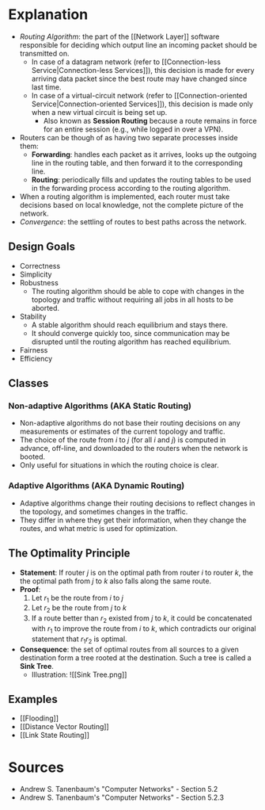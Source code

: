# Explanation
- *Routing Algorithm*: the part of the [[Network Layer]] software responsible for deciding which output line an incoming packet should be transmitted on.
	- In case of a datagram network (refer to [[Connection-less Service|Connection-less Services]]), this decision is made for every arriving data packet since the best route may have changed since last time.
	- In case of a virtual-circuit network (refer to [[Connection-oriented Service|Connection-oriented Services]]), this decision is made only when a new virtual circuit is being set up.
		- Also known as **Session Routing** because a route remains in force for an entire session (e.g., while logged in over a VPN).
- Routers can be though of as having two separate processes inside them:
	- **Forwarding**: handles each packet as it arrives, looks up the outgoing line in the routing table, and then forward it to the corresponding line.
	- **Routing**: periodically fills and updates the routing tables to be used in the forwarding process according to the routing algorithm.
- When a routing algorithm is implemented, each router must take decisions based on local knowledge, not the complete picture of the network.
- *Convergence*: the settling of routes to best paths across the network.

## Design Goals
- Correctness
- Simplicity
- Robustness
	- The routing algorithm should be able to cope with changes in the topology and traffic without requiring all jobs in all hosts to be aborted.
- Stability
	- A stable algorithm should reach equilibrium and stays there.
	- It should converge quickly too, since communication may be disrupted until the routing algorithm has reached equilibrium.
- Fairness
- Efficiency

## Classes

### Non-adaptive Algorithms (AKA Static Routing)
- Non-adaptive algorithms do not base their routing decisions on any measurements or estimates of the current topology and traffic.
- The choice of the route from $i$ to $j$ (for all $i$ and $j$) is computed in advance, off-line, and downloaded to the routers when the network is booted.
- Only useful for situations in which the routing choice is clear. 

### Adaptive Algorithms (AKA Dynamic Routing)
- Adaptive algorithms change their routing decisions to reflect changes in the topology, and sometimes changes in the traffic.
- They differ in where they get their information, when they change the routes, and what metric is used for optimization.

## The Optimality Principle
- **Statement**: If router $j$ is on the optimal path from router $i$ to router $k$, the the optimal path from $j$ to $k$ also falls along the same route.
- **Proof**:
	1. Let $r_1$ be the route from $i$ to $j$
	2. Let $r_2$ be the route from $j$ to $k$
	3. If a route better than $r_2$ existed from $j$ to $k$, it could be concatenated with $r_1$ to improve the route from $i$ to $k$, which contradicts our original statement that $r_1$$r_2$ is optimal.
- **Consequence**: the set of optimal routes from all sources to a given destination form a tree rooted at the destination. Such a tree is called a **Sink Tree**.
	- Illustration: ![[Sink Tree.png]]

## Examples
- [[Flooding]]
- [[Distance Vector Routing]]
- [[Link State Routing]]

# Sources
- Andrew S. Tanenbaum's "Computer Networks" - Section 5.2
- Andrew S. Tanenbaum's "Computer Networks" - Section 5.2.3
